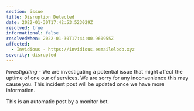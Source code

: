 ```yaml
---
section: issue
title: Disruption Detected
date: 2022-01-30T17:42:53.523029Z
resolved: true
informational: false
resolvedWhen: 2022-01-30T17:44:00.960955Z
affected:
  - Invidious - https://invidious.esmailelbob.xyz
severity: disrupted
---
```

*Investigating* - We are investigating a potential issue that might affect the uptime of one our of services. We are sorry for any inconvenience this may cause you. This incident post will be updated once we have more information.

This is an automatic post by a monitor bot.
        